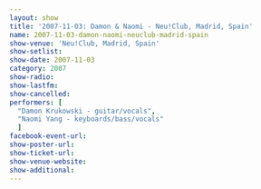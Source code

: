 ```yaml
---
layout: show
title: '2007-11-03: Damon & Naomi - Neu!Club, Madrid, Spain'
name: 2007-11-03-damon-naomi-neuclub-madrid-spain
show-venue: 'Neu!Club, Madrid, Spain'
show-setlist: 
show-date: 2007-11-03
category: 2007
show-radio: 
show-lastfm: 
show-cancelled: 
performers: [
  "Damon Krukowski - guitar/vocals",
  "Naomi Yang - keyboards/bass/vocals"
  ]
facebook-event-url: 
show-poster-url: 
show-ticket-url: 
show-venue-website: 
show-additional: 
---
```


